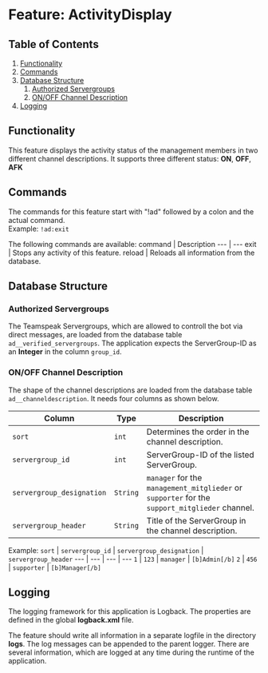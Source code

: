 # Feature: ActivityDisplay
## Table of Contents
1. [Functionality](#functionality)
1. [Commands](#commands)
1. [Database Structure](#database-structure)
   1. [Authorized Servergroups](#authorized-servergroups)
   1. [ON/OFF Channel Description](#onoff-channel-description)
1. [Logging](#logging)

## Functionality
This feature displays the activity status of the management members in two different channel descriptions. It supports three different status: **ON**, **OFF**, **AFK**

## Commands
The commands for this feature start with "!ad" followed by a colon and the actual command.  
Example: `!ad:exit`

The following commands are available:
command | Description
--- | ---
exit | Stops any activity of this feature.
reload | Reloads all information from the database.

## Database Structure
### Authorized Servergroups
The Teamspeak Servergroups, which are allowed to controll the bot via direct messages, are loaded from the database table `ad__verified_servergroups`. The application expects the ServerGroup-ID as an **Integer** in the column `group_id`.

### ON/OFF Channel Description
The shape of the channel descriptions are loaded from the database table `ad__channeldescription`. It needs four columns as shown below.

Column | Type | Description
--- | --- | ---
`sort` | `int` | Determines the order in the channel description.
`servergroup_id` | `int` | ServerGroup-ID of the listed ServerGroup.
`servergroup_designation` | `String` | `manager` for the `management_mitglieder` or `supporter` for the `support_mitglieder` channel.
`servergroup_header` | `String` | Title of the ServerGroup in the channel description.

Example:
`sort` | `servergroup_id` | `servergroup_designation` | `servergroup_header`
--- | --- | --- | ---
`1` | `123` | `manager` | `[b]Admin[/b]`
`2` | `456` | `supporter` | `[b]Manager[/b]`

## Logging
The logging framework for this application is Logback. The properties are defined in the global **logback.xml** file.

The feature should write all information in a separate logfile in the directory **logs**. The log messages can be appended to the parent logger. There are several information, which are logged at any time during the runtime of the application.
